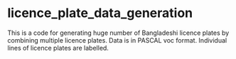 # licence_plate_data_generation
This is a code for generating huge number of Bangladeshi licence plates by combining multiple licence plates.
Data is in PASCAL voc format.
Individual lines of licence plates are labelled.
